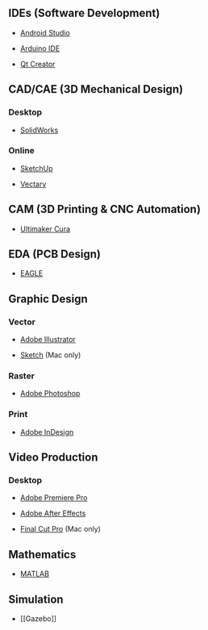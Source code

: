 IDEs (Software Development)
---------------------------

* [Android Studio](https://en.wikipedia.org/wiki/Android_Studio)

* [Arduino IDE](https://en.wikipedia.org/wiki/Arduino#Software_and_programming_tools)

* [Qt Creator](https://en.wikipedia.org/wiki/Qt_Creator)

CAD/CAE (3D Mechanical Design)
------------------------------

### Desktop

* [SolidWorks](https://en.wikipedia.org/wiki/SolidWorks)

### Online

* [SketchUp](https://en.wikipedia.org/wiki/SketchUp)

* [Vectary](https://vectary.com)

CAM (3D Printing & CNC Automation)
----------------------------------

* [Ultimaker Cura](https://en.wikipedia.org/wiki/Cura_(software))

EDA (PCB Design)
----------------

* [EAGLE](https://en.wikipedia.org/wiki/EAGLE_(program))

Graphic Design
--------------

### Vector

* [Adobe Illustrator](https://en.wikipedia.org/wiki/Adobe_Illustrator)

* [Sketch](https://en.wikipedia.org/wiki/Sketch_(application))
  (Mac only)

### Raster

* [Adobe Photoshop](https://en.wikipedia.org/wiki/Adobe_Photoshop)

### Print

* [Adobe InDesign](https://en.wikipedia.org/wiki/Adobe_InDesign)

Video Production
----------------

### Desktop

* [Adobe Premiere Pro](https://en.wikipedia.org/wiki/Adobe_Premiere_Pro)

* [Adobe After Effects](https://en.wikipedia.org/wiki/Adobe_After_Effects)

* [Final Cut Pro](https://en.wikipedia.org/wiki/Final_Cut_Pro)
  (Mac only)

Mathematics
-----------

* [MATLAB](https://en.wikipedia.org/wiki/MATLAB)

Simulation
----------

* [[Gazebo]]
